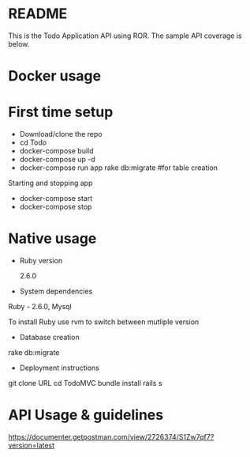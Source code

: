 # README

This is the Todo Application API using ROR. The sample API coverage is below.

# Docker usage

# First time setup
- Download/clone the repo
- cd Todo
- docker-compose build
- docker-compose up -d
- docker-compose run app rake db:migrate #for table creation

Starting and stopping app
- docker-compose start
- docker-compose stop


# Native usage 
- Ruby version

  2.6.0

- System dependencies

Ruby - 2.6.0, Mysql

To install Ruby use rvm to switch between mutliple version

- Database creation

rake db:migrate

- Deployment instructions

git clone URL
cd TodoMVC
bundle install
rails s

# API Usage & guidelines

https://documenter.getpostman.com/view/2726374/S1Zw7qf7?version=latest
